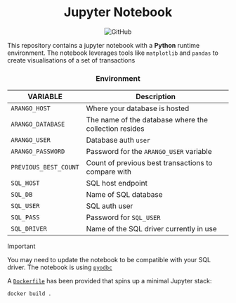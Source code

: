 <!-- SPDX-License-Identifier: Apache-2.0 -->

<div align="center">
    <h1>Jupyter Notebook</h1>
    <img alt="GitHub" src="https://img.shields.io/github/license/frmscoe/Jupyter">
</div>

This repository contains a jupyter notebook with a **Python** runtime environment. The notebook leverages tools like `matplotlib` and `pandas` to create visualisations of a set of transactions


<h3 align="center">Environment</h3>

|     VARIABLE             |Description                                          |
|--------------------------|-----------------------------------------------------|
|`ARANGO_HOST`	           |Where your database is hosted                        |
|`ARANGO_DATABASE`         |The name of the database where the collection resides|
|`ARANGO_USER`             |Database auth `user`                                 |
|`ARANGO_PASSWORD`         |Password for the `ARANGO_USER` variable              |
|`PREVIOUS_BEST_COUNT`	   |Count of previous best transactions to compare with  |
|`SQL_HOST`                |SQL host endpoint                                    |
|`SQL_DB`                  |Name of SQL database                                 |
|`SQL_USER`                |SQL auth user                                        |
|`SQL_PASS`                |Password for `SQL_USER`                              |
|`SQL_DRIVER`              |Name of the SQL driver currently in use              |

> [!IMPORTANT] 
> You may need to update the notebook to be compatible with your SQL driver. The notebook is using [`pyodbc`](https://github.com/mkleehammer/pyodbc)

A [`Dockerfile`](Dockerfile) has been provided that spins up a minimal Jupyter stack:

```sh
docker build .
```
